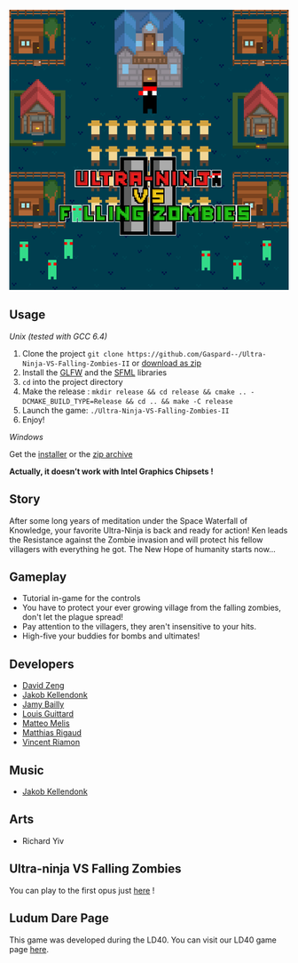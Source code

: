 ![img](https://raw.githubusercontent.com/Gaspard--/Ultra-Ninja-VS-Falling-Zombies-II/master/resources/Jacket.png)

## Usage

*Unix (tested with GCC 6.4)*

1. Clone the project `git clone https://github.com/Gaspard--/Ultra-Ninja-VS-Falling-Zombies-II` or [download as zip](https://github.com/Gaspard--/Ultra-Ninja-VS-Falling-Zombies-II/archive/master.zip)
2. Install the [GLFW](http://www.glfw.org/) and the [SFML](https://www.sfml-dev.org/) libraries
3. `cd` into the project directory
4. Make the release : `mkdir release && cd release && cmake .. -DCMAKE_BUILD_TYPE=Release && cd .. && make -C release`
5. Launch the game: `./Ultra-Ninja-VS-Falling-Zombies-II`
6. Enjoy!

*Windows*

Get the [installer](https://github.com/Gaspard--/Ultra-Ninja-VS-Falling-Zombies-II/releases/download/v1.0.0/Ultra-Ninja-VS-Falling-Zombies-II.msi) or the [zip archive](https://github.com/Gaspard--/Ultra-Ninja-VS-Falling-Zombies-II/releases/download/v1.0.0/Ultra-Ninja-VS-Falling-Zombies-II.zip)

**Actually, it doesn’t work with Intel Graphics Chipsets !**

## Story

After some long years of meditation under the Space Waterfall of Knowledge, your favorite Ultra-Ninja is back and ready for action!
Ken leads the Resistance against the Zombie invasion and will protect his fellow villagers with everything he got.
The New Hope of humanity starts now...

## Gameplay

* Tutorial in-game for the controls
* You have to protect your ever growing village from the falling zombies, don't let the plague spread!
* Pay attention to the villagers, they aren't insensitive to your hits.
* High-five your buddies for bombs and ultimates!

## Developers
* [David Zeng](https://github.com/Arcsz)
* [Jakob Kellendonk](https://github.com/Gaspard--)
* [Jamy Bailly](https://github.com/baillyjamy)
* [Louis Guittard](https://github.com/TheSheepKing)
* [Matteo Melis](https://github.com/melis-m)
* [Matthias Rigaud](https://github.com/matthiasrigaud)
* [Vincent Riamon](https://github.com/riamon-v)

## Music
* [Jakob Kellendonk](https://soundcloud.com/gaspard-4)

## Arts
* Richard Yiv

## Ultra-ninja VS Falling Zombies

You can play to the first opus just [here](https://ldjam.com/events/ludum-dare/38/ultra-ninja-vs-falling-zombies) !

## Ludum Dare Page

This game was developed during the LD40.
You can visit our LD40 game page [here](https://ldjam.com/events/ludum-dare/40/ultra-ninja-vs-falling-zombies-ii-new-hope).
